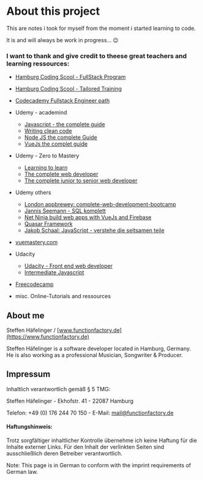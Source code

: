 # About this project

This are notes i took for myself from the moment i started learning to code.

It is and will always be work in progress... 😉

### I want to thank and give credit to theese great teachers and learning ressources:

- [Hamburg Coding Scool - FullStack Program](https://hamburgcodingschool.com/en/fullstackprogram/)
- [Hamburg Coding Scool - Tailored Training](https://hamburgcodingschool.com/en/tailored-training/)
- [Codecademy Fullstack Engineer path](https://www.codecademy.com/learn/paths/full-stack-engineer-career-path)
- Udemy - academind

  - [Javascript - the complete guide](https://www.udemy.com/course/javascript-the-complete-guide-2020-beginner-advanced/)
  - [Writing clean code](https://www.udemy.com/course/writing-clean-code/)
  - [Node JS the complete Guide](https://www.udemy.com/course/nodejs-the-complete-guide/learn/lecture/11561804?start=30#overview)
  - [VueJs the complet guide](https://www.udemy.com/course/vuejs-2-the-complete-guide/)

- Udemy - Zero to Mastery

  - [Learning to learn](https://www.udemy.com/course/learning-to-learn-efficient-learning-zero-to-mastery/)
  - [The complete web developer](https://www.udemy.com/course/the-complete-web-developer-zero-to-mastery/)
  - [The complete junior to senior web developer](https://www.udemy.com/course/the-complete-junior-to-senior-web-developer-roadmap/)

- Udemy others

  - [London appbrewey: complete-web-development-bootcamp](https://www.udemy.com/course/the-complete-web-development-bootcamp/)
  - [Jannis Seemann - SQL komplett](https://www.udemy.com/course/sql-komplett)
  - [Net Ninja build web apps with VueJs and Firebase](https://www.udemy.com/course/build-web-apps-with-vuejs-firebase)
  - [Quasar Framework](https://www.udemy.com/course/quasarframework)
  - [Jakob Schaal: JavaScript - verstehe die seltsamen teile](https://www.udemy.com/course/javascript-verstehe-die-seltsamen-teile/)

- [vuemastery.com](https://www.vuemastery.com/)
- Udacity

  - [Udacity - Front end web developer](https://www.udacity.com/course/front-end-web-developer-nanodegree--nd0011)
  - [Intermediate Javascript](https://www.udacity.com/course/intermediate-javascript-nanodegree--nd032)

- [Freecodecamp](https://www.freecodecamp.org/learn/)
- misc. Online-Tutorials and ressources

## About me

Steffen Häfelinger / [www.functionfactory.de](https://www.functionfactory.de)

Steffen Häfelinger is a software developer located in Hamburg, Germany.
He is also working as a professional Musician, Songwriter & Producer.

<!-- Web: [www.functionfactory.de](https://www.functionfactory.de) -->

<!-- Mail: mailto:mail@functionfactory.de -->

<!-- GitHub: [https://github.com/shaefelinger](https://github.com/shaefelinger) -->

<!-- Facebook: [https://www.facebook.com/steffen.hafelinger/ ](https://www.facebook.com/steffen.hafelinger/ ) -->

## Impressum

Inhaltlich verantwortlich gemäß § 5 TMG:

Steffen Häfelinger - Ekhofstr. 41 - 22087 Hamburg

Telefon: +49 (0) 176 244 70 150 - E-Mail: mail@functionfactory.de

#### Haftungshinweis:

Trotz sorgfältiger inhaltlicher Kontrolle übernehme ich keine Haftung für die Inhalte externer Links.
Für den Inhalt der verlinkten Seiten sind ausschließlich deren Betreiber verantwortlich.

Note: This page is in German to conform with the imprint requirements of German law.
